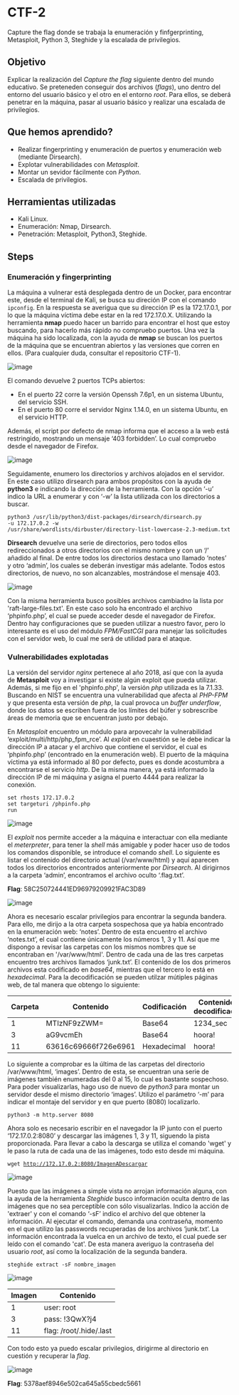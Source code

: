 # CTF-2
Capture the flag donde se trabaja la enumeración y finfgerprinting, Metasploit, Python 3, Steghide y la escalada de privilegios.

## Objetivo

Explicar la realización del _Capture the flag_ siguiente dentro del mundo educativo. Se preteneden conseguir dos archivos (_flags_), uno dentro del entorno del usuario básico y el otro en el entorno _root_. Para ellos, se deberá penetrar en la máquina, pasar al usuario básico y realizar una escalada de privilegios.

## Que hemos aprendido?

- Realizar fingerprinting y enumeración de puertos y enumeración web (mediante Dirsearch).
- Explotar vulnerabilidades con *Metasploit*.
- Montar un sevidor fácilmente con *Python*.
- Escalada de privilegios.

## Herramientas utilizadas

- Kali Linux.
- Enumeración: Nmap, Dirsearch.
- Penetración: Metasploit, Python3, Steghide. 

## Steps

### Enumeración y fingerprinting

La máquina a vulnerar está desplegada dentro de un Docker, para encontrar este, desde el terminal de Kali, se busca su direción IP con el comando <code>ipconfig</code>. En la respuesta se averigua que su dirección IP es la 172.17.0.1, por lo que la máquina víctima debe estar en la red 172.17.0.X. Utilizando la herramienta __nmap__ puedo hacer un barrido para encontrar el host que estoy buscando, para hacerlo más rápido no compruebo puertos. Una vez la máquina ha sido localizada, con la ayuda de __nmap__ se buscan los puertos de la máquina que se encuentran abiertos y las versiones que corren en ellos.  (Para cualquier duda, consultar el repositorio CTF-1). 

![image](https://github.com/user-attachments/assets/4b080fd4-a104-4a4d-9a5a-ef875897d24c)

El comando devuelve 2 puertos TCPs abiertos:  
- En el puerto 22 corre la versión Openssh 7.6p1, en un sistema Ubuntu, del servicio SSH.  
- En el puerto 80 corre el servidor Nginx 1.14.0, en un sistema Ubuntu, en el servicio HTTP.

Además, el script por defecto de nmap informa que el acceso a la web está restringido, mostrando un mensaje ‘403 forbidden’. Lo cual compruebo desde el navegador de Firefox.

![image](https://github.com/user-attachments/assets/068245d0-0496-4f46-9e30-789e82bb4485)

Seguidamente, enumero los directorios y archivos alojados en el servidor. En este caso utilizo dirsearch para ambos propósitos con la ayuda de **python3** e indicando la dirección de la herramienta. Con la opción ‘-u’ indico la URL a enumerar y con ‘-w’ la lista utilizada con los directorios a buscar.

<code>python3 /usr/lib/python3/dist-packages/dirsearch/dirsearch.py -u 172.17.0.2 -w /usr/share/wordlists/dirbuster/directory-list-lowercase-2.3-medium.txt</code>

**Dirsearch** devuelve una serie de directorios, pero todos ellos redireccionados a otros directorios con el mismo nombre y con un ‘/’ añadido al final. De entre todos los directorios destaca uno llamado ‘notes’ y otro ‘admin’, los cuales se deberán investigar más adelante. Todos estos directorios, de nuevo, no son alcanzables, mostrándose el mensaje 403.

![image](https://github.com/user-attachments/assets/56b29f77-5796-4371-8c6b-82ec6db98110)

Con la misma herramienta busco posibles archivos cambiadno la lista por 'raft-large-files.txt'. En este caso solo ha encontrado el archivo ‘phpinfo.php’, el cual se puede acceder desde el navegador de Firefox. Dentro hay configuraciones que se pueden utilizar a nuestro favor, pero lo interesante es el uso del módulo *FPM/FastCGI* para manejar las solicitudes con el servidor web, lo cual me será de utilidad para el ataque.

### Vulnerabilidades explotadas

La versión del servidor *nginx* pertenece al año 2018, así que con la ayuda de **Metasploit** voy a investigar si existe algún exploit que pueda utilizar. Además, si me fijo en el 'phpinfo.php', la versión *php* utilizada es la 7.1.33. Buscando en NIST se encuentra una vulnerabilidad que afecta al *PHP-FPM* y que presenta esta versión de *php*, la cual provoca un *buffer underflow*, donde los datos se escriben fuera de los límites del búfer y sobrescribe áreas de memoria que se encuentran justo por debajo.

En *Metasploit* encuentro un módulo para arpovecahr la vulnerabilidad ‘exploit/multi/http/php_fpm_rce’. Al *exploit* en cuaestión se le debe indicar la dirección IP a atacar y el archivo que contiene el servidor, el cual es ‘phpinfo.php’ (encontrado en la enumeración web). El puerto de la máquina víctima ya está informado al 80 por defecto, pues es donde acostumbra a encontrarse el servicio *http*. De la misma manera, ya está informado la dirección IP de mi máquina y asigna el puerto 4444 para realizar la conexión.

<code>set rhosts 172.17.0.2</code>  
<code>set targeturi /phpinfo.php</code>  
<code>run</code>  

![image](https://github.com/user-attachments/assets/31d44957-372e-4457-9a50-df7e32cc044b)

El *exploit* nos permite acceder a la máquina e interactuar con ella mediante el *meterpreter*, para tener la *shell* más amigable y poder hacer uso de todos los comandos disponible, se introduce el comando *shell*. Lo siguiente es listar el contenido del directorio actual (/var/www/html) y aquí aparecen todos los directorios encontrados anteriormente por *Dirsearch*. Al dirigirnos a la carpeta ‘admin’, encontramos el archivo oculto ‘.flag.txt’. 

**Flag**: 58C250724441ED96979209921FAC3D89

![image](https://github.com/user-attachments/assets/d7349ff0-4d1b-403f-abc9-b5c17a291205)

Ahora es necesario escalar privilegios para encontrar la segunda bandera. Para ello, me dirijo a la otra carpeta sospechosa que ya había encontrado en la enumeración web: ‘notes’. Dentro de esta encuentro el archivo ‘notes.txt’, el cual contiene únicamente los números 1, 3 y 11. Así que me dispongo a revisar las carpetas con los mismos nombres que se encontraban en '/var/www/html'. Dentro de cada una de las tres carpetas encuentro tres archivos llamados ‘junk.txt’. El contenido de los dos primeros archivos esta codificado en *base64*, mientras que el tercero lo está en *hexadecimal*. Para la decodificación se pueden utilzar mútiples páginas web, de tal manera que obtengo lo siguiente:

| Carpeta | Contenido            | Codificación | Contenido decodificado |
|---------|----------------------|--------------|------------------------|
|    1    | MTIzNF9zZWM=         | Base64       | 1234_sec               |
|    3    | aG9vcmEh             | Base64       | hoora!                 |
|    11   | 63616c69666f726e6961 | Hexadecimal  | hoora!                 |

Lo siguiente a comprobar es la última de las carpetas del directorio /var/www/html, ‘images’. Dentro de esta, se encuentran una serie de imágenes también enumeradas del 0 al 15, lo cual es bastante sospechoso. Para poder visualizarlas, hago uso de nuevo de *python3* para montar un servidor desde el mismo directorio ‘images’. Utilizo el parámetro ‘-m’ para indicar el montaje del servidor y en que puerto (8080) localizarlo.

<code>python3 -m http.server 8080</code>

Ahora solo es necesario escribir en el navegador la IP junto con el puerto ‘172.17.0.2:8080’ y descargar las imágenes 1, 3 y 11, siguendo la pista proporcionada. Para llevar a cabo la descarga se utiliza el comando 'wget' y le paso la ruta de cada una de las imágenes, todo esto desde mi máquina.

<code>wget http://172.17.0.2:8080/ImagenADescargar</code>

![image](https://github.com/user-attachments/assets/b3052253-8c55-4a8a-8015-3d3e5976ee3b)

Puesto que las imágenes a simple vista no arrojan información alguna, con la ayuda de la herramienta *Steghide* busco información oculta dentro de las imágenes que no sea perceptible con sólo visualizarlas. Indico la acción de 'extraer' y con el comando ‘-sF’ indico el archivo del que obtener la información. Al ejecutar el comando, demanda una contraseña, momento en el que utilizo las passwords recuperadas de los archivos ‘junk.txt’. La información encontrada la vuelca en un archivo de texto, el cual puede ser leído con el comando 'cat'. De esta manera averiguo la contraseña del usuario *root*, así como la localización de la segunda bandera.

<code>steghide extract -sF nombre_imagen</code>

![image](https://github.com/user-attachments/assets/80cf5781-b1fe-4439-bd36-8e2487a49cad)

| Imagen | Contenido            |
|--------|----------------------|
|    1   | user: root           |
|    3   | pass: !3QwX?j4       |
|    11  | flag: /root/.hide/.last |

Con todo esto ya puedo escalar privilegios, dirigirme al directorio en cuestión y recuperar la *flag*.

![image](https://github.com/user-attachments/assets/8ec3a026-209c-4e83-adda-76799e92c8d3)

**Flag**: 5378aef8946e502ca645a55cbedc5661
